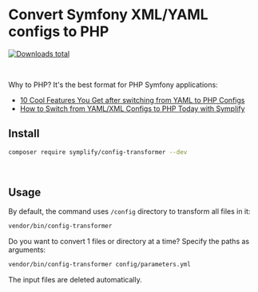 # Convert Symfony XML/YAML configs to PHP

[![Downloads total](https://img.shields.io/packagist/dt/symplify/config-transformer.svg?style=flat-square)](https://packagist.org/packages/symplify/config-transformer/stats)

<br>

Why to PHP? It's the best format for PHP Symfony applications:

* [10 Cool Features You Get after switching from YAML to PHP Configs](https://tomasvotruba.com/blog/2020/07/16/10-cool-features-you-get-after-switching-from-yaml-to-php-configs/)
* [How to Switch from YAML/XML Configs to PHP Today with Symplify](https://tomasvotruba.com/blog/2020/07/27/how-to-switch-from-yaml-xml-configs-to-php-today-with-migrify/)

## Install

```bash
composer require symplify/config-transformer --dev
```

<br>

## Usage

By default, the command uses `/config` directory to transform all files in it:

```bash
vendor/bin/config-transformer
```

Do you want to convert 1 files or directory at a time? Specify the paths as arguments:

```bash
vendor/bin/config-transformer config/parameters.yml
```

The input files are deleted automatically.
